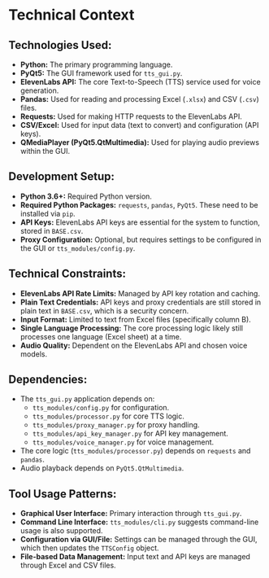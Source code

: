 # Technical Context

## Technologies Used:
- **Python:** The primary programming language.
- **PyQt5:** The GUI framework used for `tts_gui.py`.
- **ElevenLabs API:** The core Text-to-Speech (TTS) service used for voice generation.
- **Pandas:** Used for reading and processing Excel (`.xlsx`) and CSV (`.csv`) files.
- **Requests:** Used for making HTTP requests to the ElevenLabs API.
- **CSV/Excel:** Used for input data (text to convert) and configuration (API keys).
- **QMediaPlayer (PyQt5.QtMultimedia):** Used for playing audio previews within the GUI.

## Development Setup:
- **Python 3.6+:** Required Python version.
- **Required Python Packages:** `requests`, `pandas`, `PyQt5`. These need to be installed via `pip`.
- **API Keys:** ElevenLabs API keys are essential for the system to function, stored in `BASE.csv`.
- **Proxy Configuration:** Optional, but requires settings to be configured in the GUI or `tts_modules/config.py`.

## Technical Constraints:
- **ElevenLabs API Rate Limits:** Managed by API key rotation and caching.
- **Plain Text Credentials:** API keys and proxy credentials are still stored in plain text in `BASE.csv`, which is a security concern.
- **Input Format:** Limited to text from Excel files (specifically column B).
- **Single Language Processing:** The core processing logic likely still processes one language (Excel sheet) at a time.
- **Audio Quality:** Dependent on the ElevenLabs API and chosen voice models.

## Dependencies:
- The `tts_gui.py` application depends on:
    - `tts_modules/config.py` for configuration.
    - `tts_modules/processor.py` for core TTS logic.
    - `tts_modules/proxy_manager.py` for proxy handling.
    - `tts_modules/api_key_manager.py` for API key management.
    - `tts_modules/voice_manager.py` for voice management.
- The core logic (`tts_modules/processor.py`) depends on `requests` and `pandas`.
- Audio playback depends on `PyQt5.QtMultimedia`.

## Tool Usage Patterns:
- **Graphical User Interface:** Primary interaction through `tts_gui.py`.
- **Command Line Interface:** `tts_modules/cli.py` suggests command-line usage is also supported.
- **Configuration via GUI/File:** Settings can be managed through the GUI, which then updates the `TTSConfig` object.
- **File-based Data Management:** Input text and API keys are managed through Excel and CSV files.
